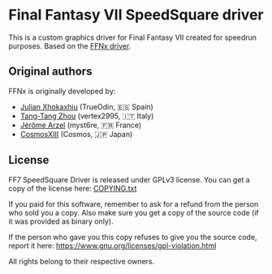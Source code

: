 # Final Fantasy VII SpeedSquare driver

This is a custom graphics driver for Final Fantasy VII created for speedrun purposes. Based on the [FFNx driver](https://github.com/julianxhokaxhiu/FFNx).

## Original authors

FFNx is originally developed by:

- [Julian Xhokaxhiu](https://github.com/julianxhokaxhiu) (TrueOdin, 🇪🇸 Spain)
- [Tang-Tang Zhou](https://github.com/tangtang95) (vertex2995, 🇮🇹 Italy)
- [Jérôme Arzel](https://github.com/myst6re) (myst6re, 🇫🇷 France)
- [CosmosXIII](https://github.com/CosmosXIII) (Cosmos, 🇯🇵 Japan)

## License

FF7 SpeedSquare Driver is released under GPLv3 license. You can get a copy of the license here: [COPYING.txt](COPYING.txt)

If you paid for this software, remember to ask for a refund from the person who sold you a copy. Also make sure you get a copy of the source code (if it was provided as binary only).

If the person who gave you this copy refuses to give you the source code, report it here: https://www.gnu.org/licenses/gpl-violation.html

All rights belong to their respective owners.
